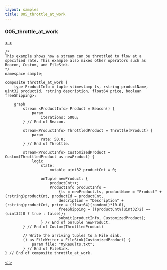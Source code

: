 ```yaml
---
layout: samples
title: 005_throttle_at_work
---
```


### 005_throttle_at_work

<div class="sampleNav"><a class="button" href="../004_delay_at_work_delay_at_work.spl/"> < </a><a class="button" href="../006_barrier_at_work_barrier_at_work.spl/"> > </a>
</div>

~~~~~~
/*
This example shows how a stream can be throttled to flow at a
specified rate. This example also mixes other operators such as
Beacon, Custom, and FileSink.
*/
namespace sample;

composite throttle_at_work {
	type ProductInfo = tuple <timestamp ts, rstring productName, uint32 productId, rstring description, float64 price, boolean freeShipping>;

	graph
		stream <ProductInfo> Product = Beacon() {
			param 
				iterations: 500u;
      	} // End of Beacon.

		stream<ProductInfo> ThrottledProduct = Throttle(Product) {
			param
				rate: 50.0;
		} // End of Throttle.

		stream<ProductInfo> CustomizedProduct = Custom(ThrottledProduct as newProduct) {
			logic 
				state:
					mutable uint32 productCnt = 0; 

				onTuple newProduct: {
					productCnt++;
					ProductInfo productInfo = 
						{ts = newProduct.ts, productName = "Product" + (rstring)productCnt, productId = productCnt,
						description = "Description" + (rstring)productCnt, price = (float64)(random()*10.0),
						freeShipping = ((productCnt%(uint32)2) == (uint32)0 ? true : false)};
						submit(productInfo, CustomizedProduct);
				} // End of onTuple newProduct.
		} // End of Custom(ThrottledProduct)

		// Write the arriving tuples to a File sink.
		() as FileWriter = FileSink(CustomizedProduct) {
			param file: "MyResults.txt";
		} // End of FileSink.      
} // End of composite throttle_at_work.

~~~~~~

<div class="sampleNav"><a class="button" href="../004_delay_at_work_delay_at_work.spl/"> < </a><a class="button" href="../006_barrier_at_work_barrier_at_work.spl/"> > </a>
</div>

